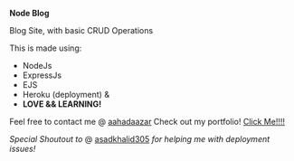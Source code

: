 **Node Blog**

Blog Site, with basic CRUD Operations

This is made using:

 - NodeJs
 - ExpressJs
 - EJS
 - Heroku (deployment)
 &
 - **LOVE && LEARNING!**
 
Feel free to contact me @ [aahadaazar](mailto:aahadaazar@hotmail.com)
Check out my portfolio! [Click Me!!!!](https://aahad.vercel.app/) 

*Special Shoutout to* @ [asadkhalid305](https://github.com/asadkhalid305)
*for helping me with deployment issues!*
